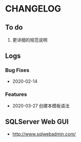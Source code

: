 # CHANGELOG

## To do

1. 更详细的规范说明

## Logs

### Bug Fixes

* 2020-02-14  

### Features

* 2020-03-27  创建本模板语法

## SQLServer Web GUI

* http://www.sqlwebadmin.com/   